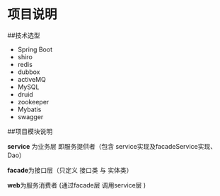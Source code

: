 # 项目说明
##技术选型
<ul>
<li>Spring Boot</li>
<li>shiro</li>
<li>redis</li>
<li>dubbox</li>
<li>activeMQ</li>
<li>MySQL</li>
<li>druid</li>
<li>zookeeper</li>
<li>Mybatis</li>
<li>swagger</li>

</ul>

##项目模块说明
<p>
<b>service</b> 为业务层 即服务提供者（包含 service实现及facadeService实现、Dao）
</p>
 <p>
<b>facade</b>为接口层（只定义 接口类 与 实体类）
</p>
<p>
<b>web</b>为服务消费者 (通过facade层   调用service层 )
</p>

